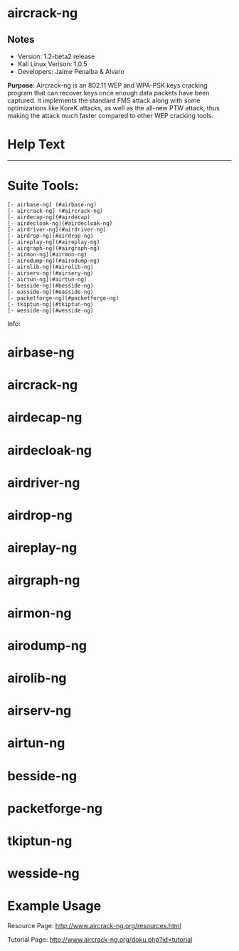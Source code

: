 # aircrack-ng  

Notes
-------

 * Version: 1.2-beta2 release  
 * Kali Linux Verison: 1.0.5  
 * Developers: Jaime Penalba & Alvaro


**Purpose**: Aircrack-ng is an 802.11 WEP and WPA-PSK keys cracking program that can recover keys once enough data packets have been captured. It implements the standard FMS attack along with some optimizations like KoreK attacks, as well as the all-new PTW attack, thus making the attack much faster compared to other WEP cracking tools.

# Help Text
-----------

# Suite Tools:<br>
    [- airbase-ng] (#airbase-ng)  
    [- aircrack-ng] (#aircrack-ng)  
    [- airdecap-ng](#airdecap)  
    [- airdecloak-ng](#airdecloak-ng)  
    [- airdriver-ng](#airdriver-ng)  
    [- airdrop-ng](#airdrop-ng)  
    [- aireplay-ng](#aireplay-ng)  
    [- airgraph-ng](#airgraph-ng)  
    [- airmon-ng](#airmon-ng)  
    [- airodump-ng](#airodump-ng)  
    [- airolib-ng](#airolib-ng)  
    [- airserv-ng](#airsery-ng)  
    [- airtun-ng](#airtun-ng)  
    [- besside-ng](#besside-ng)  
    [- easside-ng](#easside-ng)  
    [- packetforge-ng](#packetforge-ng)  
    [- tkiptun-ng](#tkiptun-ng)  
    [- wesside-ng](#wesside-ng)  
	
Info:

# airbase-ng  
# aircrack-ng  
# airdecap-ng  
# airdecloak-ng  
# airdriver-ng  
# airdrop-ng  
# aireplay-ng  
# airgraph-ng  
# airmon-ng  
# airodump-ng  
# airolib-ng  
# airserv-ng  
# airtun-ng  
# besside-ng  
# packetforge-ng  
# tkiptun-ng  
# wesside-ng  

# Example Usage 




Resource Page: http://www.aircrack-ng.org/resources.html

Tutorial Page: http://www.aircrack-ng.org/doku.php?id=tutorial
